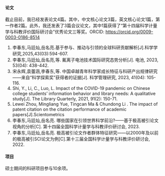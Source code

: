#### 论文

截止目前，我已经发表论文4篇。其中，中文核心论文3篇，英文核心论文1篇，第一作者2篇。此外，我还发表了3篇会议论文，其中1篇获得了“第十四届科学计量学与科教评价国际研讨会”优秀论文三等奖。ORCID: https://orcid.org/0009-0003-0186-8514
1. 李春东,马廷灿,岳名亮.基于参与、推动与引领的全球科研贡献解析[J].科学学研究,2025,43(03):594-607.
1. 李春东,马廷灿,岳名亮,等. 氟离子电池技术国际研究态势分析[J]. 电池, 2023, 53(04): 438-442.
1. 宋永辉,袁蕾涵,李春东,等. 中国卓越青年科学家成长特征与科研产出规律研究——来自“科学探索奖”获得者的证据[J]. 科学管理研究, 2023, 41(04): 105-116.
1. Shi, Y., Li, C., Luo, L. Impact of the COVID-19 pandemic on Chinese college students’ information behavior and library needs: A qualitative study[J]. The Library Quarterly, 2021, 91(2): 150-71.
1. Lewei Zhou, Mingliang Yue, Tingcan Ma & Chundong Li . The impact of patent citation on the citation performance of academic papers[J].Scientometrics
1. 李春东,马廷灿,岳名亮. 哪些国家在引领世界科学前沿?——基于极高被引论文视角的分析[C]. 第十四届全国科学计量学与科教评价研讨会, 2023.
1. 李春东,马廷灿,岳名亮. 极高被引论文作者群体特征研究——以2000年及以前的极高被引SCI论文为例[C].第十三届全国科学计量学与科教评价研讨会, 2022.

#### 项目

硕士期间的科研项目参与10余项。


